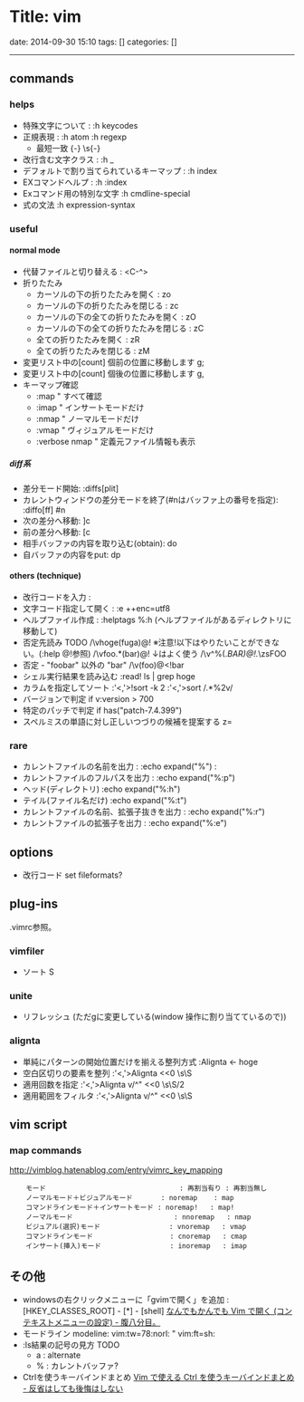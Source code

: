 # Title: vim

date: 2014-09-30 15:10
tags: []
categories: []

---

## commands

### helps

* 特殊文字について :
		:h keycodes
* 正規表現 :
		:h atom
		:h regexp
	* 最短一致
			{-}
			\s{-}
* 改行含む文字クラス :
		:h \_
* デフォルトで割り当てられているキーマップ :
		:h index
* EXコマンドヘルプ :
		:h :index
* Exコマンド用の特別な文字
		:h cmdline-special
* 式の文法
		:h expression-syntax

### useful

#### normal mode

* 代替ファイルと切り替える :
		<C-^>
* 折りたたみ
	* カーソルの下の折りたたみを開く :
			zo
	* カーソルの下の折りたたみを閉じる :
			zc
	* カーソルの下の全ての折りたたみを開く :
			zO
	* カーソルの下の全ての折りたたみを閉じる :
			zC
	* 全ての折りたたみを開く :
			zR
	* 全ての折りたたみを閉じる :
			zM
* 変更リスト中の[count] 個前の位置に移動します
		g;
* 変更リスト中の[count] 個後の位置に移動します
		g,
* キーマップ確認
	* :map " すべて確認
	* :imap " インサートモードだけ
	* :nmap " ノーマルモードだけ
	* :vmap " ヴィジュアルモードだけ
	* :verbose nmap " 定義元ファイル情報も表示

##### diff系

* 差分モード開始:
		:diffs[plit]
* カレントウィンドウの差分モードを終了(#nはバッファ上の番号を指定):
		:diffo[ff] #n
* 次の差分へ移動:
		]c
* 前の差分へ移動:
		[c
* 相手バッファの内容を取り込む(obtain):
		do
* 自バッファの内容をput:
		dp

#### others (technique)

* 改行コードを入力 :
		<C-v><C-m>
* 文字コード指定して開く :
		:e ++enc=utf8
* ヘルプファイル作成 :
		:helptags %:h (ヘルプファイルがあるディレクトリに移動して)
* 否定先読み TODO
		/\vhoge(fuga)@!
		※注意!以下はやりたいことができない。(:help @!参照)
		/\vfoo.*(bar)@!
		↓はよく使う
		/\v^\%(.*BAR)@!.*\zsFOO
* 否定 - "foobar" 以外の "bar"
		/\v(foo)@<!bar
* シェル実行結果を読み込む
		:read! ls | grep hoge
* カラムを指定してソート
		:'<,'>!sort -k 2
		:'<,'>sort /.*\%2v/
* バージョンで判定
		if v:version > 700
* 特定のパッチで判定
		if has("patch-7.4.399")
* スペルミスの単語に対し正しいつづりの候補を提案する
		z=

### rare

* カレントファイルの名前を出力 :
		:echo expand("%") :
* カレントファイルのフルパスを出力 :
		:echo expand("%:p")
* ヘッド(ディレクトリ)
		:echo expand("%:h")
* テイル(ファイル名だけ)
		:echo expand("%:t")
* カレントファイルの名前、拡張子抜きを出力 :
		:echo expand("%:r")
* カレントファイルの拡張子を出力 :
		:echo expand("%:e")

## options

* 改行コード
		set fileformats?

## plug-ins

.vimrc参照。

### vimfiler

* ソート
		S

### unite

* リフレッシュ
		<C-l> (ただg<C-l>に変更している(window 操作に割り当てているので))

### alignta

* 単純にパターンの開始位置だけを揃える整列方式
		:Alignta <- hoge
* 空白区切りの要素を整列
		:'<,'>Alignta <<0 \s\S
* 適用回数を指定
		:'<,'>Alignta v/^" <<0 \s\S/2
* 適用範囲をフィルタ
		:'<,'>Alignta v/^" <<0 \s\S

## vim script

### map commands

<http://vimblog.hatenablog.com/entry/vimrc_key_mapping>

		モード                                 : 再割当有り : 再割当無し
		ノーマルモード＋ビジュアルモード       : noremap    : map
		コマンドラインモード＋インサートモード : noremap!   : map!
		ノーマルモード                         : nnoremap   : nmap
		ビジュアル(選択)モード                 : vnoremap   : vmap
		コマンドラインモード                   : cnoremap   : cmap
		インサート(挿入)モード                 : inoremap   : imap

## その他

* windowsの右クリックメニューに「gvimで開く」を追加 :
		[HKEY_CLASSES_ROOT] - [*] - [shell]
	[なんでもかんでも Vim で開く (コンテキストメニューの設定) - 腹八分目。](http://d.hatena.ne.jp/masaking/20070803/1186105654)
* モードライン modeline:
		vim:tw=78:norl:
		<!-- vim:set ft=markdown: -->
		" vim:ft=sh:
* :ls結果の記号の見方 TODO
	* a : alternate
	* % : カレントバッファ?
* Ctrlを使うキーバインドまとめ
	[Vim で使える Ctrl を使うキーバインドまとめ - 反省はしても後悔はしない](http://cohama.hateblo.jp/entry/20121023/1351003586)

